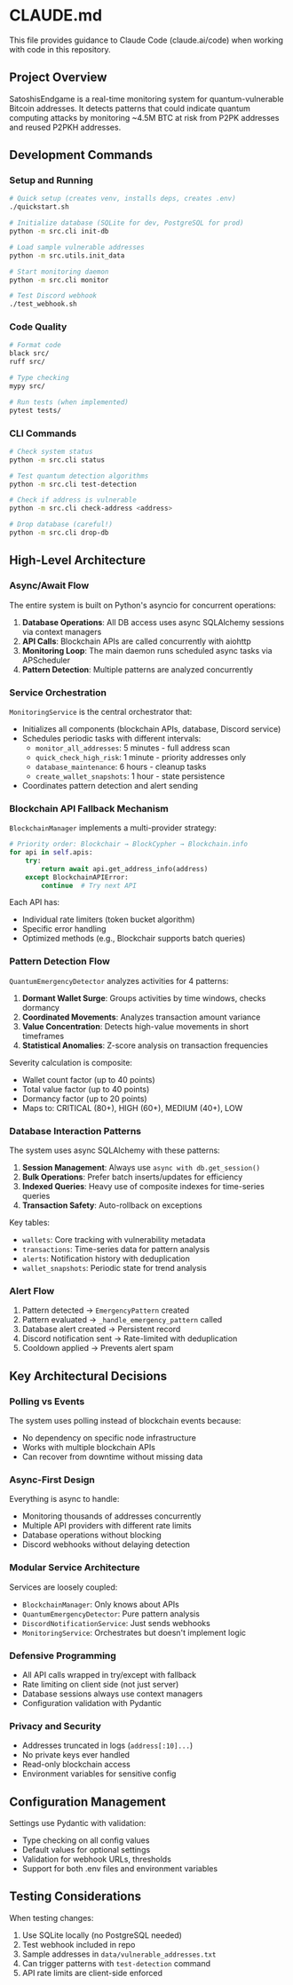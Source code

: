 # CLAUDE.md

This file provides guidance to Claude Code (claude.ai/code) when working with code in this repository.

## Project Overview

SatoshisEndgame is a real-time monitoring system for quantum-vulnerable Bitcoin addresses. It detects patterns that could indicate quantum computing attacks by monitoring ~4.5M BTC at risk from P2PK addresses and reused P2PKH addresses.

## Development Commands

### Setup and Running
```bash
# Quick setup (creates venv, installs deps, creates .env)
./quickstart.sh

# Initialize database (SQLite for dev, PostgreSQL for prod)
python -m src.cli init-db

# Load sample vulnerable addresses
python -m src.utils.init_data

# Start monitoring daemon
python -m src.cli monitor

# Test Discord webhook
./test_webhook.sh
```

### Code Quality
```bash
# Format code
black src/
ruff src/

# Type checking
mypy src/

# Run tests (when implemented)
pytest tests/
```

### CLI Commands
```bash
# Check system status
python -m src.cli status

# Test quantum detection algorithms
python -m src.cli test-detection

# Check if address is vulnerable
python -m src.cli check-address <address>

# Drop database (careful!)
python -m src.cli drop-db
```

## High-Level Architecture

### Async/Await Flow
The entire system is built on Python's asyncio for concurrent operations:

1. **Database Operations**: All DB access uses async SQLAlchemy sessions via context managers
2. **API Calls**: Blockchain APIs are called concurrently with aiohttp
3. **Monitoring Loop**: The main daemon runs scheduled async tasks via APScheduler
4. **Pattern Detection**: Multiple patterns are analyzed concurrently

### Service Orchestration
`MonitoringService` is the central orchestrator that:
- Initializes all components (blockchain APIs, database, Discord service)
- Schedules periodic tasks with different intervals:
  - `monitor_all_addresses`: 5 minutes - full address scan
  - `quick_check_high_risk`: 1 minute - priority addresses only
  - `database_maintenance`: 6 hours - cleanup tasks
  - `create_wallet_snapshots`: 1 hour - state persistence
- Coordinates pattern detection and alert sending

### Blockchain API Fallback Mechanism
`BlockchainManager` implements a multi-provider strategy:
```python
# Priority order: Blockchair → BlockCypher → Blockchain.info
for api in self.apis:
    try:
        return await api.get_address_info(address)
    except BlockchainAPIError:
        continue  # Try next API
```

Each API has:
- Individual rate limiters (token bucket algorithm)
- Specific error handling
- Optimized methods (e.g., Blockchair supports batch queries)

### Pattern Detection Flow
`QuantumEmergencyDetector` analyzes activities for 4 patterns:

1. **Dormant Wallet Surge**: Groups activities by time windows, checks dormancy
2. **Coordinated Movements**: Analyzes transaction amount variance
3. **Value Concentration**: Detects high-value movements in short timeframes
4. **Statistical Anomalies**: Z-score analysis on transaction frequencies

Severity calculation is composite:
- Wallet count factor (up to 40 points)
- Total value factor (up to 40 points)  
- Dormancy factor (up to 20 points)
- Maps to: CRITICAL (80+), HIGH (60+), MEDIUM (40+), LOW

### Database Interaction Patterns
The system uses async SQLAlchemy with these patterns:

1. **Session Management**: Always use `async with db.get_session()` 
2. **Bulk Operations**: Prefer batch inserts/updates for efficiency
3. **Indexed Queries**: Heavy use of composite indexes for time-series queries
4. **Transaction Safety**: Auto-rollback on exceptions

Key tables:
- `wallets`: Core tracking with vulnerability metadata
- `transactions`: Time-series data for pattern analysis
- `alerts`: Notification history with deduplication
- `wallet_snapshots`: Periodic state for trend analysis

### Alert Flow
1. Pattern detected → `EmergencyPattern` created
2. Pattern evaluated → `_handle_emergency_pattern` called
3. Database alert created → Persistent record
4. Discord notification sent → Rate-limited with deduplication
5. Cooldown applied → Prevents alert spam

## Key Architectural Decisions

### Polling vs Events
The system uses polling instead of blockchain events because:
- No dependency on specific node infrastructure
- Works with multiple blockchain APIs
- Can recover from downtime without missing data

### Async-First Design
Everything is async to handle:
- Monitoring thousands of addresses concurrently
- Multiple API providers with different rate limits
- Database operations without blocking
- Discord webhooks without delaying detection

### Modular Service Architecture
Services are loosely coupled:
- `BlockchainManager`: Only knows about APIs
- `QuantumEmergencyDetector`: Pure pattern analysis
- `DiscordNotificationService`: Just sends webhooks
- `MonitoringService`: Orchestrates but doesn't implement logic

### Defensive Programming
- All API calls wrapped in try/except with fallback
- Rate limiting on client side (not just server)
- Database sessions always use context managers
- Configuration validation with Pydantic

### Privacy and Security
- Addresses truncated in logs (`address[:10]...`)
- No private keys ever handled
- Read-only blockchain access
- Environment variables for sensitive config

## Configuration Management

Settings use Pydantic with validation:
- Type checking on all config values
- Default values for optional settings
- Validation for webhook URLs, thresholds
- Support for both .env files and environment variables

## Testing Considerations

When testing changes:
1. Use SQLite locally (no PostgreSQL needed)
2. Test webhook included in repo
3. Sample addresses in `data/vulnerable_addresses.txt`
4. Can trigger patterns with `test-detection` command
5. API rate limits are client-side enforced